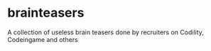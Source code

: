 # brainteasers
A collection of useless brain teasers done by recruiters on Codility, Codeingame and others
